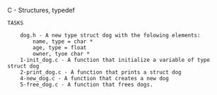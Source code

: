 C - Structures, typedef

	TASKS

		dog.h - A new type struct dog with the folowing elements:
			name, type = char *
			age, type = float
			owner, tyoe char *
		1-init_dog.c - A function that initialize a variable of type struct dog
		2-print_dog.c - A function that prints a struct dog
		4-new_dog.c - A function that creates a new dog
		5-free_dog.c - A function that frees dogs.

